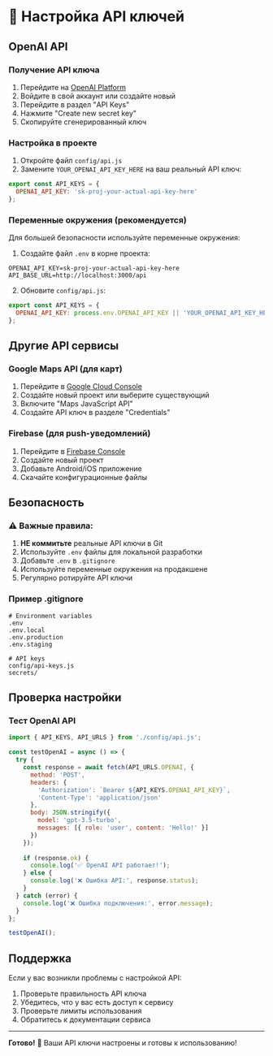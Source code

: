 # 🔑 Настройка API ключей

## OpenAI API

### Получение API ключа

1. Перейдите на [OpenAI Platform](https://platform.openai.com/)
2. Войдите в свой аккаунт или создайте новый
3. Перейдите в раздел "API Keys"
4. Нажмите "Create new secret key"
5. Скопируйте сгенерированный ключ

### Настройка в проекте

1. Откройте файл `config/api.js`
2. Замените `YOUR_OPENAI_API_KEY_HERE` на ваш реальный API ключ:

```javascript
export const API_KEYS = {
  OPENAI_API_KEY: 'sk-proj-your-actual-api-key-here'
};
```

### Переменные окружения (рекомендуется)

Для большей безопасности используйте переменные окружения:

1. Создайте файл `.env` в корне проекта:

```env
OPENAI_API_KEY=sk-proj-your-actual-api-key-here
API_BASE_URL=http://localhost:3000/api
```

2. Обновите `config/api.js`:

```javascript
export const API_KEYS = {
  OPENAI_API_KEY: process.env.OPENAI_API_KEY || 'YOUR_OPENAI_API_KEY_HERE'
};
```

## Другие API сервисы

### Google Maps API (для карт)

1. Перейдите в [Google Cloud Console](https://console.cloud.google.com/)
2. Создайте новый проект или выберите существующий
3. Включите "Maps JavaScript API"
4. Создайте API ключ в разделе "Credentials"

### Firebase (для push-уведомлений)

1. Перейдите в [Firebase Console](https://console.firebase.google.com/)
2. Создайте новый проект
3. Добавьте Android/iOS приложение
4. Скачайте конфигурационные файлы

## Безопасность

### ⚠️ Важные правила:

1. **НЕ коммитьте** реальные API ключи в Git
2. Используйте `.env` файлы для локальной разработки
3. Добавьте `.env` в `.gitignore`
4. Используйте переменные окружения на продакшене
5. Регулярно ротируйте API ключи

### Пример .gitignore

```gitignore
# Environment variables
.env
.env.local
.env.production
.env.staging

# API keys
config/api-keys.js
secrets/
```

## Проверка настройки

### Тест OpenAI API

```javascript
import { API_KEYS, API_URLS } from './config/api.js';

const testOpenAI = async () => {
  try {
    const response = await fetch(API_URLS.OPENAI, {
      method: 'POST',
      headers: {
        'Authorization': `Bearer ${API_KEYS.OPENAI_API_KEY}`,
        'Content-Type': 'application/json'
      },
      body: JSON.stringify({
        model: 'gpt-3.5-turbo',
        messages: [{ role: 'user', content: 'Hello!' }]
      })
    });
    
    if (response.ok) {
      console.log('✅ OpenAI API работает!');
    } else {
      console.log('❌ Ошибка API:', response.status);
    }
  } catch (error) {
    console.log('❌ Ошибка подключения:', error.message);
  }
};

testOpenAI();
```

## Поддержка

Если у вас возникли проблемы с настройкой API:

1. Проверьте правильность API ключа
2. Убедитесь, что у вас есть доступ к сервису
3. Проверьте лимиты использования
4. Обратитесь к документации сервиса

---

**Готово!** 🎉 Ваши API ключи настроены и готовы к использованию!
